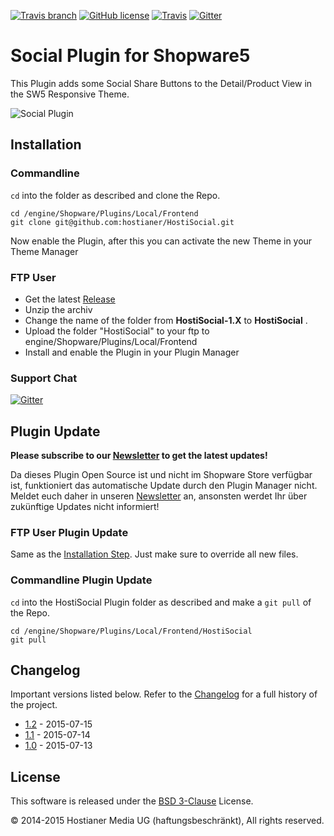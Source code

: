 [![Travis branch](https://img.shields.io/travis/joyent/node/v0.6.svg)]() [![GitHub license](https://img.shields.io/github/license/mashape/apistatus.svg)]() [![Travis](https://img.shields.io/badge/Shopware-5-blue.svg)]() [![Gitter](https://badges.gitter.im/Join%20Chat.svg)](https://gitter.im/hostianer/chat?utm_source=badge&utm_medium=badge&utm_campaign=pr-badge)


# Social Plugin for Shopware5
This Plugin adds some Social Share Buttons to the Detail/Product View in the SW5 Responsive Theme.

![Social Plugin](http://fs2.directupload.net/images/150713/uppgvh4w.png)

## Installation

### Commandline
`cd` into the folder as described and clone the Repo.
```
cd /engine/Shopware/Plugins/Local/Frontend
git clone git@github.com:hostianer/HostiSocial.git
```

Now enable the Plugin, after this you can activate the new Theme in your Theme Manager

### FTP User
* Get the latest [Release](https://github.com/hostianer/HostiSocial/releases)
* Unzip the archiv
* Change the name of the folder from **HostiSocial-1.X** to **HostiSocial** .
* Upload the folder "HostiSocial" to your ftp to engine/Shopware/Plugins/Local/Frontend
* Install and enable the Plugin in your Plugin Manager

### Support Chat

[![Gitter](https://badges.gitter.im/Join%20Chat.svg)](https://gitter.im/hostianer/chat?utm_source=badge&utm_medium=badge&utm_campaign=pr-badge)

## Plugin Update

**Please subscribe to our [Newsletter](http://hostianer.us9.list-manage.com/subscribe?u=4e55406fb502f96bc7d02c0b0&id=fbcf3df405) to get the latest updates!**

Da dieses Plugin Open Source ist und nicht im Shopware Store verfügbar ist, funktioniert das automatische
Update durch den Plugin Manager nicht. Meldet euch daher in unseren [Newsletter](http://hostianer.us9.list-manage.com/subscribe?u=4e55406fb502f96bc7d02c0b0&id=fbcf3df405) an,
ansonsten werdet Ihr über zukünftige Updates nicht informiert!

### FTP User Plugin Update
Same as the [Installation Step](https://github.com/hostianer/HostiSocial#ftp-user). Just make sure to override all new files.

### Commandline Plugin Update
`cd` into the HostiSocial Plugin folder as described and make a `git pull` of the Repo.
```
cd /engine/Shopware/Plugins/Local/Frontend/HostiSocial
git pull
```

## Changelog

Important versions listed below. Refer to the [Changelog](CHANGELOG.md) for a full history of the project.
- [1.2](CHANGELOG.md) - 2015-07-15
- [1.1](CHANGELOG.md) - 2015-07-14
- [1.0](CHANGELOG.md) - 2015-07-13

## License

This software is released under the [BSD 3-Clause](LICENSE) License.

© 2014-2015 Hostianer Media UG (haftungsbeschränkt), All rights reserved.